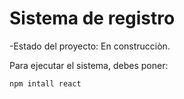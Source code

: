 <h1> Sistema de registro</h1>

-Estado del proyecto: En construcciòn.

Para ejecutar el sistema, debes poner: 

````npm intall react ````
